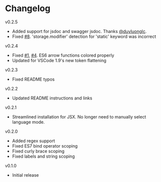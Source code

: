 # Changelog
v0.2.5
- Added support for jsdoc and swagger jsdoc. Thanks [@duyluonglc](https://github.com/duyluonglc).
- Fixed [#8](https://github.com/joshpeng/Sublime-Babel-VSCode/issues/8). 'storage.modifier' detection for 'static' keyword was incorrect

v0.2.4
- Fixed [#1](https://github.com/joshpeng/Sublime-Babel-VSCode/issues/1), [#4](https://github.com/joshpeng/Sublime-Babel-VSCode/issues/4). ES6 arrow functions colored properly
- Updated for VSCode 1.9's new token flattening

v0.2.3
- Fixed README typos

v0.2.2
- Updated README instructions and links

v0.2.1
- Streamlined installation for JSX. No longer need to manually select language mode.

v0.2.0
- Added regex support
- Fixed ES7 bind operator scoping
- Fixed curly brace scoping
- Fixed labels and string scoping

v0.1.0
- Initial release